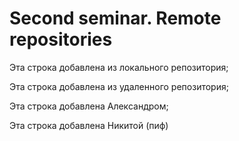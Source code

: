 # Second seminar. Remote repositories

Эта строка добавлена из локального репозитория;

Эта строка добавлена из удаленного репозитория;

Эта строка добавлена Александром;

Эта строка добавлена Никитой (пиф)